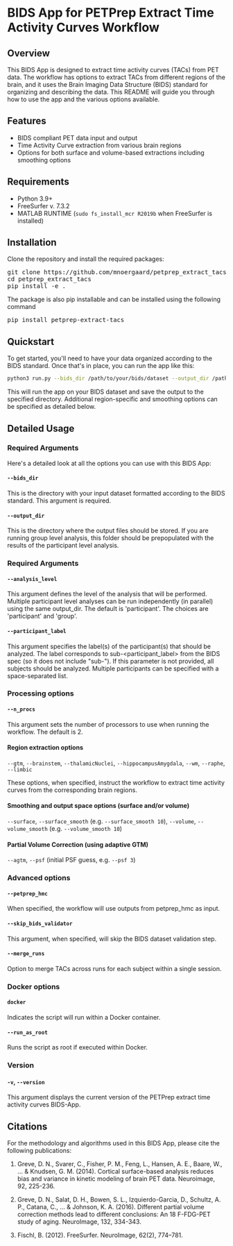 # BIDS App for PETPrep Extract Time Activity Curves Workflow

## Overview

This BIDS App is designed to extract time activity curves (TACs) from PET data. The workflow has options to extract TACs from different regions of the brain, and it uses the Brain Imaging Data Structure (BIDS) standard for organizing and describing the data. This README will guide you through how to use the app and the various options available.

## Features

  * BIDS compliant PET data input and output
  * Time Activity Curve extraction from various brain regions
  * Options for both surface and volume-based extractions including smoothing options

## Requirements

  * Python 3.9+
  * FreeSurfer v. 7.3.2
  * MATLAB RUNTIME (`sudo fs_install_mcr R2019b` when FreeSurfer is installed)

## Installation

Clone the repository and install the required packages:

<pre>
git clone https://github.com/mnoergaard/petprep_extract_tacs.git
cd petprep_extract_tacs
pip install -e .
</pre>

The package is also pip installable and can be installed using the following command

<pre>
pip install petprep-extract-tacs
</pre>

## Quickstart

To get started, you'll need to have your data organized according to the BIDS standard. Once that's in place, you can run the app like this:

```bash
python3 run.py --bids_dir /path/to/your/bids/dataset --output_dir /path/to/output/dir --n_procs 4 --wm
```

This will run the app on your BIDS dataset and save the output to the specified directory. Additional region-specific and smoothing options can be specified as detailed below.

## Detailed Usage

### Required Arguments
Here's a detailed look at all the options you can use with this BIDS App:

#### `--bids_dir`

This is the directory with your input dataset formatted according to the BIDS standard. This argument is required.

#### `--output_dir`

This is the directory where the output files should be stored. If you are running group level analysis, this folder should be prepopulated with the results of the participant level analysis.

### Required Arguments

#### `--analysis_level`

This argument defines the level of the analysis that will be performed. Multiple participant level analyses can be run independently (in parallel) using the same output_dir. The default is 'participant'. The choices are 'participant' and 'group'.

#### `--participant_label`

This argument specifies the label(s) of the participant(s) that should be analyzed. The label corresponds to sub-<participant_label> from the BIDS spec (so it does not include "sub-"). If this parameter is not provided, all subjects should be analyzed. Multiple participants can be specified with a space-separated list.

### Processing options

#### `--n_procs`

This argument sets the number of processors to use when running the workflow. The default is 2.

#### Region extraction options

`--gtm`, `--brainstem`, `--thalamicNuclei`, `--hippocampusAmygdala`, `--wm`, `--raphe`, `--limbic`

These options, when specified, instruct the workflow to extract time activity curves from the corresponding brain regions.

#### Smoothing and output space options (surface and/or volume)

`--surface`, `--surface_smooth` (e.g. `--surface_smooth 10`), `--volume`, `--volume_smooth` (e.g. `--volume_smooth 10`) 

#### Partial Volume Correction (using adaptive GTM)

`--agtm`, `--psf` (initial PSF guess, e.g. `--psf 3`)

### Advanced options

#### `--petprep_hmc`

When specified, the workflow will use outputs from petprep_hmc as input.

#### `--skip_bids_validator`

This argument, when specified, will skip the BIDS dataset validation step.

#### `--merge_runs`

Option to merge TACs across runs for each subject within a single session.

### Docker options

#### `docker`

Indicates the script will run within a Docker container.

#### `--run_as_root`

Runs the script as root if executed within Docker.

### Version

#### `-v`, `--version`

This argument displays the current version of the PETPrep extract time activity curves BIDS-App.

## Citations
For the methodology and algorithms used in this BIDS App, please cite the following publications:

1. Greve, D. N., Svarer, C., Fisher, P. M., Feng, L., Hansen, A. E., Baare, W., ... & Knudsen, G. M. (2014). Cortical surface-based analysis reduces bias and variance in kinetic modeling of brain PET data. Neuroimage, 92, 225-236.

2. Greve, D. N., Salat, D. H., Bowen, S. L., Izquierdo-Garcia, D., Schultz, A. P., Catana, C., ... & Johnson, K. A. (2016). Different partial volume correction methods lead to different conclusions: An 18 F-FDG-PET study of aging. NeuroImage, 132, 334-343.

3. Fischl, B. (2012). FreeSurfer. NeuroImage, 62(2), 774–781.


